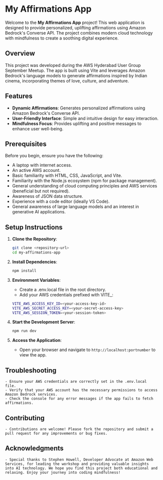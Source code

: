 # My Affirmations App

Welcome to the **My Affirmations App** project! This web application is designed to provide personalized, uplifting affirmations using Amazon Bedrock's Converse API. The project combines modern cloud technology with mindfulness to create a soothing digital experience.

## Overview

This project was developed during the AWS Hyderabad User Group September Meetup. The app is built using Vite and leverages Amazon Bedrock's language models to generate affirmations inspired by Indian cinema, incorporating themes of love, culture, and adventure.

## Features

- **Dynamic Affirmations**: Generates personalized affirmations using Amazon Bedrock's Converse API.
- **User-Friendly Interface**: Simple and intuitive design for easy interaction.
- **Mindfulness Focus**: Provides uplifting and positive messages to enhance user well-being.

## Prerequisites

Before you begin, ensure you have the following:

- A laptop with internet access.
- An active AWS account.
- Basic familiarity with HTML, CSS, JavaScript, and Vite.
- Familiarity with the Node.js ecosystem (npm for package management).
- General understanding of cloud computing principles and AWS services (beneficial but not required).
- Awareness of JSON data structure.
- Experience with a code editor (ideally VS Code).
- General awareness of large language models and an interest in generative AI applications.

## Setup Instructions

1. **Clone the Repository**:
   ```bash
   git clone <repository-url>
   cd my-affirmations-app
    ```

2. **Install Dependencies**:
    ```bash
    npm install
    ```

3. **Environment Variables**:
    - Create a .env.local file in the root directory.
    - Add your AWS credentials prefixed with VITE_:

    ```bash
    VITE_AWS_ACCESS_KEY_ID=<your-access-key-id>
    VITE_AWS_SECRET_ACCESS_KEY=<your-secret-access-key>
    VITE_AWS_SESSION_TOKEN=<your-session-token>
    ```

4. **Start the Development Server**:
    ```bash
    npm run dev
    ```

5. **Access the Application**:
    - Open your browser and navigate to `http://localhost:portnumber` to view the app.

## Troubleshooting
    - Ensure your AWS credentials are correctly set in the .env.local file.
    - Verify that your AWS account has the necessary permissions to access Amazon Bedrock services.
    - Check the console for any error messages if the app fails to fetch affirmations.

## Contributing
    - Contributions are welcome! Please fork the repository and submit a pull request for any improvements or bug fixes.

## Acknowledgments
    - Special thanks to Stephen Howell, Developer Advocate at Amazon Web Services, for leading the workshop and providing valuable insights into AI technology. We hope you find this project both educational and relaxing. Enjoy your journey into coding mindfulness!